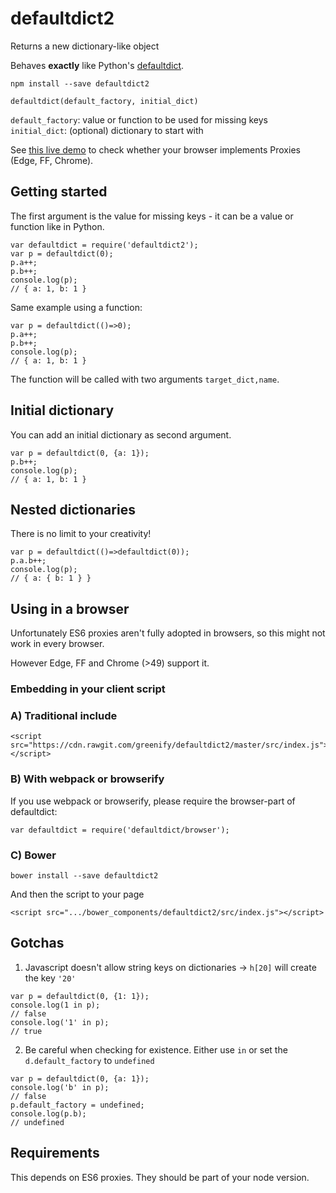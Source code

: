 defaultdict2
============

Returns a new dictionary-like object

Behaves __exactly__ like Python's [defaultdict](https://docs.python.org/3/library/collections.html#collections.defaultdict).

```
npm install --save defaultdict2
```

`defaultdict(default_factory, initial_dict)`

`default_factory`: value or function to be used for missing keys
`initial_dict`: (optional) dictionary to start with

See [this live demo](http://jsbin.com/fiqecu/edit?js,console) to check whether
your browser implements Proxies (Edge, FF, Chrome).

Getting started
---------------

The first argument is the value for missing keys - it can be a value or function like in Python.

```
var defaultdict = require('defaultdict2');
var p = defaultdict(0);
p.a++; 
p.b++;
console.log(p);
// { a: 1, b: 1 }
```

Same example using a function:

```
var p = defaultdict(()=>0);
p.a++; 
p.b++;
console.log(p);
// { a: 1, b: 1 }
```

The function will be called with two arguments `target_dict,name`.

Initial dictionary
-----------------

You can add an initial dictionary as second argument.

```
var p = defaultdict(0, {a: 1});
p.b++;
console.log(p);
// { a: 1, b: 1 }
```

Nested dictionaries
-------------------

There is no limit to your creativity!

```
var p = defaultdict(()=>defaultdict(0));
p.a.b++;
console.log(p);
// { a: { b: 1 } }
```

Using in a browser
------------------

Unfortunately ES6 proxies aren't fully adopted in browsers,
so this might not work in every browser.

However Edge, FF and Chrome (>49) support it.

### Embedding in your client script

### A) Traditional include


```
<script src="https://cdn.rawgit.com/greenify/defaultdict2/master/src/index.js"></script>
```

### B) With webpack or browserify

If you use webpack or browserify, please require the browser-part of defaultdict:

```
var defaultdict = require('defaultdict/browser');
```

### C) Bower


```
bower install --save defaultdict2
```

And then the script to your page 

```
<script src=".../bower_components/defaultdict2/src/index.js"></script>
```

Gotchas
-------

1) Javascript doesn't allow string keys on dictionaries -> `h[20]` will create the key `'20'`

```
var p = defaultdict(0, {1: 1});
console.log(1 in p);
// false
console.log('1' in p);
// true
```

2) Be careful when checking for existence. Either use `in` or set the `d.default_factory` to `undefined`

```
var p = defaultdict(0, {a: 1});
console.log('b' in p);
// false
p.default_factory = undefined;
console.log(p.b);
// undefined
```

Requirements
------------

This depends on ES6 proxies. They should be part of your node version.
